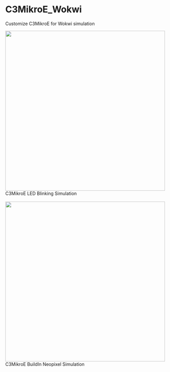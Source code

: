 # C3MikroE_Wokwi
Customize C3MikroE for Wokwi simulation


<img src= "pic/C3MikroE_WokwiLED.gif" width=500>   
C3MikroE LED Blinking Simulation

<br>
<br>

<img src= "pic/WokwiC3MikroE_WS2812LED.gif" width=500>
C3MikroE BuildIn Neopixel Simulation

<br>

